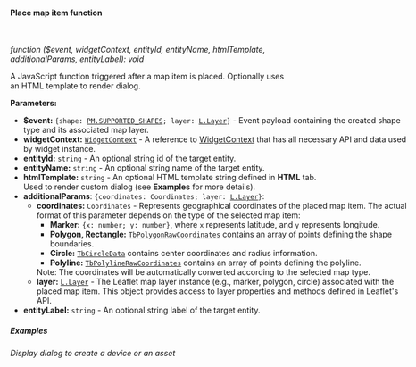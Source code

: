 #### Place map item function

<div class="divider"></div>
<br/>

*function ($event, widgetContext, entityId, entityName, htmlTemplate, additionalParams, entityLabel): void*

A JavaScript function triggered after a map item is placed. Optionally uses an HTML template to render dialog.

**Parameters:**

<ul style="width: 700px">
  <li><b>$event:</b> <code>{shape: <a href="https://github.com/geoman-io/leaflet-geoman/blob/6335a8c6cbebfcd06707d3c5da9d3d393cd2d942/leaflet-geoman.d.ts#L829" target="_blank">PM.SUPPORTED_SHAPES</a>; layer: <a href="https://leafletjs.com/reference.html#layer" target="_blank">L.Layer</a>}</code> - Event payload containing the created shape type and its associated map layer.
  </li>
  <li><b>widgetContext:</b> <code><a href="https://github.com/thingsboard/thingsboard/blob/5bb6403407aa4898084832d6698aa9ea6d484889/ui-ngx/src/app/modules/home/models/widget-component.models.ts#L107" target="_blank">WidgetContext</a></code> - A reference to <a href="https://github.com/thingsboard/thingsboard/blob/5bb6403407aa4898084832d6698aa9ea6d484889/ui-ngx/src/app/modules/home/models/widget-component.models.ts#L107" target="_blank">WidgetContext</a> that has all necessary API 
     and data used by widget instance.
  </li>
  <li><b>entityId:</b> <code>string</code> - An optional string id of the target entity.
  </li>
  <li><b>entityName:</b> <code>string</code> - An optional string name of the target entity.
  </li>
  <li><b>htmlTemplate:</b> <code>string</code> - An optional HTML template string defined in <b>HTML</b> tab.<br/> Used to render custom dialog (see <b>Examples</b> for more details).
  </li>
  <li><b>additionalParams</b>: <code>{coordinates: Coordinates; layer: <a href="https://leafletjs.com/reference.html#layer" target="_blank">L.Layer</a>}</code>:
    <ul>
      <li><b>coordinates:</b> <code>Coordinates</code> - Represents geographical coordinates of the placed map item. The actual format of this parameter depends on the type of the selected map item:
        <ul>
          <li><b>Marker:</b> <code>{x: number; y: number}</code>, where <code>x</code> represents latitude, and <code>y</code> represents longitude.</li>
          <li><b>Polygon, Rectangle:</b> <code><a href="https://github.com/thingsboard/thingsboard/blob/00a0e77e7bb1cf227b4ccfd52cce610f95040697/ui-ngx/src/app/shared/models/widget/maps/map.models.ts#L1300" target="_blank">TbPolygonRawCoordinates</a></code> contains an array of points defining the shape boundaries.</li>
          <li><b>Circle:</b> <code><a href="https://github.com/thingsboard/thingsboard/blob/00a0e77e7bb1cf227b4ccfd52cce610f95040697/ui-ngx/src/app/shared/models/widget/maps/map.models.ts#L1311" target="_blank">TbCircleData</a></code> contains center coordinates and radius information.</li>
          <li><b>Polyline:</b> <code><a href="https://github.com/thingsboard/thingsboard/blob/00a0e77e7bb1cf227b4ccfd52cce610f95040697/ui-ngx/src/app/shared/models/widget/maps/map.models.ts#L1306" target="_blank">TbPolylineRawCoordinates</a></code> contains an array of points defining the polyline.</li>
        </ul>
        Note: The coordinates will be automatically converted according to the selected map type.
      </li>
      <li><b>layer:</b> <code><a href="https://leafletjs.com/reference.html#layer" target="_blank">L.Layer</a></code> - The Leaflet map layer instance (e.g., marker, polygon, circle) associated with the placed map item. This object provides access to layer properties and methods defined in Leaflet's API.
      </li>
    </ul>
  </li>
  <li><b>entityLabel:</b> <code>string</code> - An optional string label of the target entity.
  </li>
</ul>

<div class="divider"></div>

##### Examples

###### Display dialog to create a device or an asset

<br>

<div style="padding-left: 64px;"
     tb-help-popup="widget/action/place_map_item/create_dialog_js"
     tb-help-popup-placement="top"
     [tb-help-popup-style]="{maxHeight: '50vh', maxWidth: '50vw'}"
     trigger-style="font-size: 16px;"
     trigger-text="JavaScript function">
</div>

<br>

<div style="padding-left: 64px;"
     tb-help-popup="widget/action/place_map_item/create_dialog_html"
     tb-help-popup-placement="top"
     [tb-help-popup-style]="{maxHeight: '50vh', maxWidth: '50vw'}"
     trigger-style="font-size: 16px;"
     trigger-text="HTML code">
</div>
